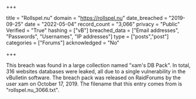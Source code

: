 +++

title = "Rollspel.nu"
domain = "https://rollspel.nu"
date_breached = "2019-09-25"
date = "2022-05-04"
record_count = "3,066"
privacy = "Public"
Verified = "True"
hashing = ["vB"]
breached_data = ["Email addresses", "Passwords", "Usernames", "IP addresses"]
type = ["posts","post"]
categories = ["Forums"]
acknowledged = "No"


+++


This breach was found in a large collection named "xam's DB Pack". In total, 316 websites databases were leaked, all due to a single vulnerability in the vBulletin software. The breach pack was released on RaidForums by the user xam on October 17, 2019. The filename that this entry comes from is "rollspel.nu_3066.txt".

